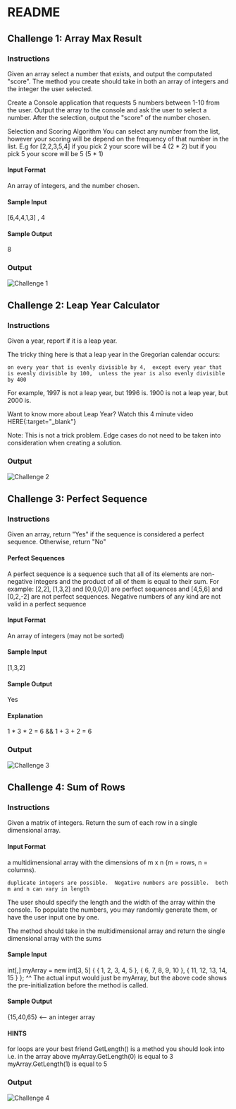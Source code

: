 # README

## Challenge 1: Array Max Result
### Instructions
Given an array select a number that exists, and output the computated "score". The method you create should take in both an array of integers and the integer the user selected.

Create a Console application that requests 5 numbers between 1-10 from the user. Output the array to the console and ask the user to select a number. After the selection, output the "score" of the number chosen.

Selection and Scoring Algorithm
You can select any number from the list, however your scoring will be depend on the frequency of that number in the list. E.g for [2,2,3,5,4] if you pick 2 your score will be 4 (2 * 2) but if you pick 5 your score will be 5 (5 * 1)

#### Input Format
An array of integers, and the number chosen.

#### Sample Input
[6,4,4,1,3] , 4

#### Sample Output
8

### Output
![Challenge 1](https://github.com/JungDefiant/Prework-CodeChallenges/blob/master/ch1-screen.png)


## Challenge 2: Leap Year Calculator
### Instructions
Given a year, report if it is a leap year.

The tricky thing here is that a leap year in the Gregorian calendar occurs:

``on every year that is evenly divisible by 4, 
except every year that is evenly divisible by 100, 
unless the year is also evenly divisible by 400``

For example, 1997 is not a leap year, but 1996 is. 1900 is not a leap year, but 2000 is.

Want to know more about Leap Year? Watch this 4 minute video HERE{:target="_blank"}

Note: This is not a trick problem. Edge cases do not need to be taken into consideration when creating a solution.

### Output
![Challenge 2](https://github.com/JungDefiant/Prework-CodeChallenges/blob/master/ch2-screen.png)


## Challenge 3: Perfect Sequence
### Instructions
Given an array, return "Yes" if the sequence is considered a perfect sequence. Otherwise, return "No"

#### Perfect Sequences
A perfect sequence is a sequence such that all of its elements are non-negative integers and the product of all of them is equal to their sum. For example: [2,2], [1,3,2] and [0,0,0,0] are perfect sequences and [4,5,6] and [0,2,-2] are not perfect sequences. Negative numbers of any kind are not valid in a perfect sequence

#### Input Format
An array of integers (may not be sorted)

#### Sample Input
[1,3,2]

#### Sample Output
Yes

#### Explanation
1 * 3 * 2 = 6 && 1 + 3 + 2 = 6

### Output
![Challenge 3](https://github.com/JungDefiant/Prework-CodeChallenges/blob/master/ch3-screen.png)


## Challenge 4: Sum of Rows
### Instructions
Given a matrix of integers. Return the sum of each row in a single dimensional array.

#### Input Format
a multidimensional array with the dimensions of m x n (m = rows, n = columns).

``duplicate integers are possible. 
Negative numbers are possible. 
both m and n can vary in length``

The user should specify the length and the width of the array within the console. To populate the numbers, you may randomly generate them, or have the user input one by one.

The method should take in the multidimensional array and return the single dimensional array with the sums

#### Sample Input
int[,] myArray = new int[3, 5] { { 1, 2, 3, 4, 5 }, { 6, 7, 8, 9, 10 }, { 11, 12, 13, 14, 15 } };
^^ The actual input would just be myArray, but the above code shows the pre-initialization before the method is called.

#### Sample Output
{15,40,65} <-- an integer array

#### HINTS
for loops are your best friend
GetLength() is a method you should look into
i.e. in the array above myArray.GetLength(0) is equal to 3
myArray.GetLength(1) is equal to 5

### Output
![Challenge 4](https://github.com/JungDefiant/Prework-CodeChallenges/blob/master/ch4-screen.png)
